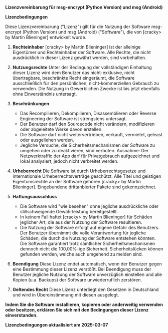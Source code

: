 **Lizenzvereinbarung für msg-encrypt (Python Version) und msg (Android)**

**Lizenzbedingungen**

Diese Lizenzvereinbarung ("Lizenz") gilt für die Nutzung der Software msg-encrypt (Python Version) und msg (Android) ("Software"), die von [cracky> by Martin Blieninger] entwickelt wurde.

1. **Rechteinhaber**
   [cracky> by Martin Blieninger] ist der alleinige Eigentümer und Rechteinhaber der Software. Alle Rechte, die nicht ausdrücklich in dieser Lizenz gewährt werden, sind vorbehalten.

2. **Nutzungsrechte**
   Unter der Bedingung der vollständigen Einhaltung dieser Lizenz wird dem Benutzer das nicht-exklusive, nicht übertragbare, beschränkte Recht eingeräumt, die Software ausschließlich für den persönlichen, nicht-kommerziellen Gebrauch zu verwenden. Die Nutzung in Gewerblichen Zwecke ist bis jetzt ebenfalls ohne Einverständnis untersagt.

3. **Beschränkungen**
   - Das Recompilieren, Dekompilieren, Disassemblieren oder Reverse Engineering der Software ist strengstens untersagt.
   - Der Benutzer darf den Sourcecode nicht verändern, modifizieren oder abgeleitete Werke davon erstellen.
   - Die Software darf nicht weitervertrieben, verkauft, vermietet, geleast oder ausgeliehen werden.
   - Jegliche Versuche, die Sicherheitsmechanismen der Software zu umgehen oder zu deaktivieren, sind verboten.
     Ausnahme: Der Netzwerktraffic der App darf für Privatgebrauch aufgezeichnet und lokal analysiert, jedoch nicht verbreitet werden.

4. **Urheberrecht**
   Die Software ist durch Urheberrechtsgesetze und internationale Urheberrechtsverträge geschützt. Alle Titel und geistigen Eigentumsrechte an der Software gehören [cracky> by Martin Blieninger]. Eingebundene drittanbierter Pakete sind gekennzeichnet.

5. **Haftungsausschluss**
   - Die Software wird "wie besehen" ohne jegliche ausdrückliche oder stillschweigende Gewährleistung bereitgestellt.
   - In keinem Fall haftet [cracky> by Martin Blieninger] für Schäden jeglicher Art, die aus der Nutzung der Software resultieren.
   - Die Nutzung der Software erfolgt auf eigene Gefahr des Benutzers. Der Benutzer übernimmt die volle Verantwortung für jegliche Schäden, die durch die Nutzung der Software entstehen könnten. Die Software garantiert trotz sämtlicher Sicherheitsmechanismen dennoch nicht die 100,00%-ige Sicherheit. Sicherheitslücken können gefunden werden, welche auch umgehend 
 zu melden sind.

6. **Beendigung**
   Diese Lizenz endet automatisch, wenn der Benutzer gegen eine Bestimmung dieser Lizenz verstößt. Bei Beendigung muss der Benutzer jegliche Nutzung der Software unverzüglich einstellen und alle Kopien (u.a. Backups) der Software unwiederruflich zerstören.

7. **Geltendes Recht**
   Diese Lizenz unterliegt den Gesetzen in Deutschland und wird in Übereinstimmung mit diesen ausgelegt.

**Indem Sie die Software installieren, kopieren oder anderweitig verwenden oder besitzen, erklären Sie sich mit den Bedingungen dieser Lizenz einverstanden.**



**Lizenzbedingungen aktualisiert am 2025-03-07**
